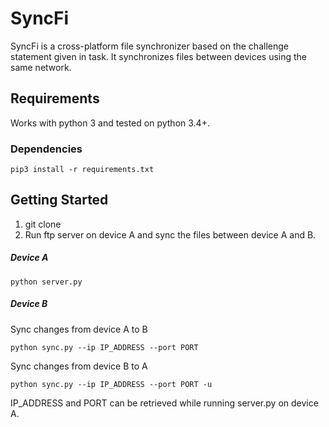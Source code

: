 # SyncFi

SyncFi is a cross-platform file synchronizer based on the challenge statement given in task. It synchronizes files between devices using the same network.

## Requirements
Works with python 3 and tested on python 3.4+.

### Dependencies
```
pip3 install -r requirements.txt
```
## Getting Started
1. git clone
3. Run ftp server on device A and sync the files between device A and B.
##### Device A
```
python server.py
```
##### Device B
Sync changes from device A to B
```
python sync.py --ip IP_ADDRESS --port PORT
```
Sync changes from device B to A
```
python sync.py --ip IP_ADDRESS --port PORT -u
```
IP_ADDRESS and PORT can be retrieved while running server.py on device A.
